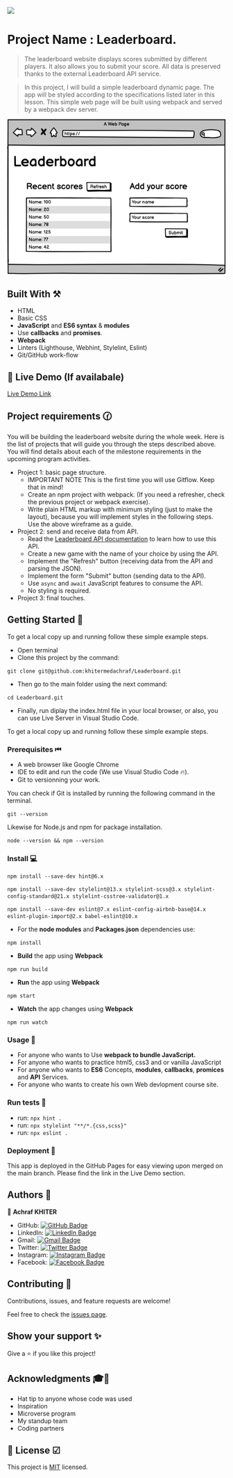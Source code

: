   ![](https://img.shields.io/badge/Microverse-blueviolet)

# Project Name : Leaderboard. 

>The leaderboard website displays scores submitted by different players. It also allows you to submit your score. All data is preserved thanks to the external Leaderboard API service.

> In this project, I will build a simple leaderboard dynamic page. The app will be styled according to the specifications listed later in this lesson. This simple web page will be built using webpack and served by a webpack dev server.

![leaderboard design](./src/assets/img/leaderboard_wireframe.png)

## Built With ⚒

- HTML
- Basic CSS 
- **JavaScript** and  **ES6 syntax** & **modules**
- Use **callbacks** and **promises**.
- **Webpack**
- Linters (Lighthouse, Webhint, Stylelint, Eslint)
- Git/GitHub work-flow

## :red_circle: Live Demo (If availabale)

[Live Demo Link](https://khitermedachraf.github.io/Leaderboard/)

## Project requirements 🕜

You will be building the leaderboard website during the whole week. Here is the list of projects that will guide you through the steps described above. You will find details about each of the milestone requirements in the upcoming program activities.

- Project 1: basic page structure.
  - IMPORTANT NOTE This is the first time you will use Gitflow. Keep that in mind!
  - Create an npm project with webpack. (If you need a refresher, check the previous project or webpack exercise).
  - Write plain HTML markup with minimum styling (just to make the layout), because you will implement styles in the following steps. Use the above wireframe as a guide.
- Project 2: send and receive data from API.
  - Read the [Leaderboard API documentation](https://www.notion.so/microverse/Leaderboard-API-service-24c0c3c116974ac49488d4eb0267ade3) to learn how to use this API.
  - Create a new game with the name of your choice by using the API.
  - Implement the "Refresh" button (receiving data from the API and parsing the JSON).
  - Implement the form "Submit" button (sending data to the API).
  - Use `async` and `await` JavaScript features to consume the API.
  - No styling is required.
- Project 3: final touches.

## Getting Started 🔰

To get a local copy up and running follow these simple example steps.
- Open terminal
- Clone this project by the command: 
```
git clone git@github.com:khitermedachraf/Leaderboard.git
```
- Then go to the main folder using the next command:
```
cd Leaderboard.git
```
- Finally, run diplay the index.html file in your local browser, or also, you can use Live Server in Visual Studio Code.

To get a local copy up and running follow these simple example steps.

### Prerequisites ⏮
- A web browser like Google Chrome
- IDE to edit and run the code (We use Visual Studio Code 🔥).
- Git to versionning your work.

You can check if Git is installed by running the following command in the terminal.
```
git --version
```
Likewise for Node.js and npm for package installation.
```
node --version && npm --version
```

### Install 💻

```
npm install --save-dev hint@6.x
```
```
npm install --save-dev stylelint@13.x stylelint-scss@3.x stylelint-config-standard@21.x stylelint-csstree-validator@1.x
```
```
npm install --save-dev eslint@7.x eslint-config-airbnb-base@14.x eslint-plugin-import@2.x babel-eslint@10.x
```
 - For the **node modules** and **Packages.json** dependencies use:
 ```
npm install
```
- **Build** the app using **Webpack**
 ```
npm run build
```
- **Run** the app using **Webpack**
 ```
npm start
```
- **Watch** the app changes using **Webpack**
 ```
npm run watch
```

### Usage 🎯

- For anyone who wants to Use **webpack to bundle JavaScript.**
- For anyone who wants to practice html5, css3 and or vanilla JavaScript
- For anyone who wants to **ES6** Concepts, **modules**, **callbacks**, **promices** and **API** Services.
- For anyone who wants to create his own Web devlopment course site.

### Run tests 🧪

- run: ```npx hint .```
- run: ```npx stylelint "**/*.{css,scss}"```
- run: ```npx eslint .```

### Deployment 🧿

This app is deployed in the GitHub Pages for easy viewing upon merged on the main branch.
Please find the link in the Live Demo section.

## Authors 👥

👤 **Achraf KHITER**

- GitHub: [![GitHub Badge](https://img.shields.io/badge/-khitermedachraf-white?logo=GitHub&logoColor=181717&style=plastic)](https://github.com/khitermedachraf/)
- LinkedIn: [![LinkedIn Badge](https://img.shields.io/badge/-khitermed-white?logo=LinkedIn&logoColor=0A66C2&style=plastic)](https://www.linkedin.com/in/khitermed/)
- Gmail: [![Gmail Badge](https://img.shields.io/badge/-@khiter.med7@gmail.com-white?logo=Gmail&logoColor=EA4335&style=plastic)](mailto:@khiter.med7@gmail.com)
- Twitter: [![Twitter Badge](https://img.shields.io/badge/-@AchrafKhiter-white?logo=Twitter&logoColor=1DA1F2&style=plastic)](https://twitter.com/AchrafKhiter)
- Instagram: [![Instagram Badge](https://img.shields.io/badge/-@khitermed-white?logo=Instagram&logoColor=bc2a8d&style=plastic)](https://www.instagram.com/khitermed07/)
- Facebook: [![Facebook Badge](https://img.shields.io/badge/-Achraf--KHITER-white?logo=Facebook&logoColor=1877F2&style=plastic)](https://www.facebook.com/achraf.khiter.750/)


## Contributing 🤝

Contributions, issues, and feature requests are welcome!

Feel free to check the [issues page](../../issues/).

## Show your support ✨

Give a ⭐️ if you like this project!

## Acknowledgments 🎓💪

- Hat tip to anyone whose code was used
- Inspiration
- Microverse program
- My standup team
- Coding partners

## 📝 License ☑

This project is [MIT](./MIT.md) licensed.

